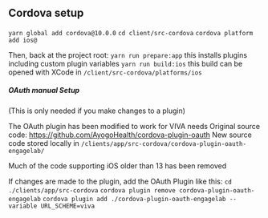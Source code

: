 

## Cordova setup

`yarn global add cordova@10.0.0`
`cd client/src-cordova`
`cordova platform add ios@`

Then, back at the project root:
`yarn run prepare:app`  this installs plugins including custom plugin variables
`yarn run build:ios`  this build can be opened with XCode in `/client/src-cordova/platforms/ios`

##### OAuth manual Setup

(This is only needed if you make changes to a plugin)

The OAuth plugin has been modified to work for VIVA needs
Original source code: https://github.com/AyogoHealth/cordova-plugin-oauth
New source code stored locally in `/clients/app/src-cordova/cordova-plugin-oauth-engagelab/`

Much of the code supporting iOS older than 13 has been removed

If changes are made to the plugin, add the OAuth Plugin like this:
`cd ./clients/app/src-cordova`
`cordova plugin remove cordova-plugin-oauth-engagelab`
`cordova plugin add ./cordova-plugin-oauth-engagelab --variable URL_SCHEME=viva`

